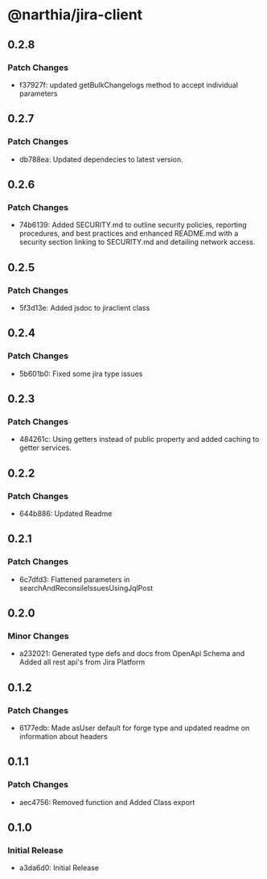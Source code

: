 # @narthia/jira-client

## 0.2.8

### Patch Changes

- f37927f: updated getBulkChangelogs method to accept individual parameters

## 0.2.7

### Patch Changes

- db788ea: Updated dependecies to latest version.

## 0.2.6

### Patch Changes

- 74b6139: Added SECURITY.md to outline security policies, reporting procedures, and best practices and enhanced README.md with a security section linking to SECURITY.md and detailing network access.

## 0.2.5

### Patch Changes

- 5f3d13e: Added jsdoc to jiraclient class

## 0.2.4

### Patch Changes

- 5b601b0: Fixed some jira type issues

## 0.2.3

### Patch Changes

- 484261c: Using getters instead of public property and added caching to getter services.

## 0.2.2

### Patch Changes

- 644b886: Updated Readme

## 0.2.1

### Patch Changes

- 6c7dfd3: Flattened parameters in searchAndReconsileIssuesUsingJqlPost

## 0.2.0

### Minor Changes

- a232021: Generated type defs and docs from OpenApi Schema and Added all rest api's from Jira Platform

## 0.1.2

### Patch Changes

- 6177edb: Made asUser default for forge type and updated readme on information about headers

## 0.1.1

### Patch Changes

- aec4756: Removed function and Added Class export

## 0.1.0

### Initial Release

- a3da6d0: Initial Release
